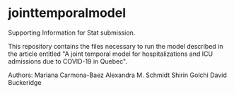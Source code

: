 # jointtemporalmodel

Supporting Information for Stat submission.

This repository contains the files necessary to run the model described in the article entitled
"A joint temporal model for hospitalizations and ICU admissions due to COVID-19 in Quebec".

Authors:
Mariana Carmona-Baez
Alexandra M. Schmidt
Shirin Golchi
David Buckeridge
